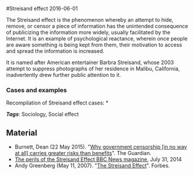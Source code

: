 
#Streisand effect
2016-06-01

The Streisand effect is the phenomenon whereby an attempt to hide, remove, or censor a piece of information has the unintended consequence of publicizing the information more widely, usually facilitated by the Internet. It is an example of psychological reactance, wherein once people are aware something is being kept from them, their motivation to access and spread the information is increased.

It is named after American entertainer Barbra Streisand, whose 2003 attempt to suppress photographs of her residence in Malibu, California, inadvertently drew further public attention to it.


### Cases and examples
Recompilation of Streisand effect cases:
*

***Tags***: Sociology, Social effect

## Material
* Burnett, Dean (22 May 2015). "[Why government censorship [in no way at all] carries greater risks than benefits](https://www.theguardian.com/science/brain-flapping/2015/may/22/government-censorship-psychology-theresa-may)". The Guardian.
* [The perils of the Streisand Effect BBC News magazine](http://www.bbc.co.uk/news/magazine-28562156), July 31, 2014
* Andy Greenberg (May 11, 2007). "[The Streisand Effect](http://www.forbes.com/home/technology/2007/05/10/streisand-digg-web-tech-cx_ag_0511streisand.html)". Forbes.


